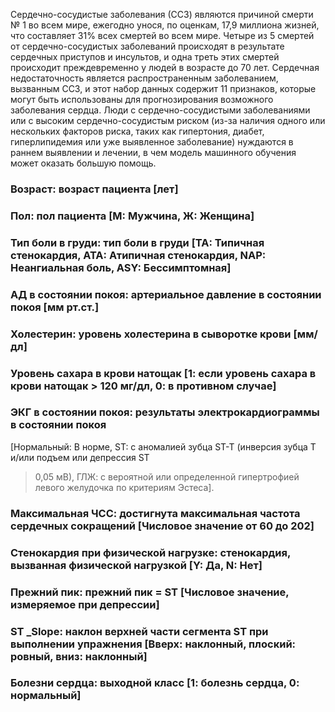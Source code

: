 Сердечно-сосудистые заболевания (ССЗ) являются причиной смерти № 1 во всем мире, ежегодно унося, по оценкам, 17,9 миллиона жизней, что составляет 31% всех смертей во всем мире. Четыре из 5 смертей от сердечно-сосудистых заболеваний происходят в результате сердечных приступов и инсультов, и одна треть этих смертей происходит преждевременно у людей в возрасте до 70 лет. 
Сердечная недостаточность является распространенным заболеванием, вызванным ССЗ, и этот набор данных содержит 11 признаков, которые могут быть использованы для прогнозирования возможного заболевания сердца.
Люди с сердечно-сосудистыми заболеваниями или с высоким сердечно-сосудистым риском (из-за наличия одного или нескольких факторов риска, таких как гипертония, диабет, гиперлипидемия или уже выявленное заболевание) нуждаются в раннем выявлении и лечении, в чем модель машинного обучения может оказать большую помощь.


### Возраст: возраст пациента [лет]
### Пол: пол пациента [М: Мужчина, Ж: Женщина]
### Тип боли в груди: тип боли в груди [TA: Типичная стенокардия, ATA: Атипичная стенокардия, NAP: Неангиальная боль, ASY: Бессимптомная]
### АД в состоянии покоя: артериальное давление в состоянии покоя [мм рт.ст.]
### Холестерин: уровень холестерина в сыворотке крови [мм/дл]
### Уровень сахара в крови натощак [1: если уровень сахара в крови натощак > 120 мг/дл, 0: в противном случае]
### ЭКГ в состоянии покоя: результаты электрокардиограммы в состоянии покоя
[Нормальный: В норме, ST: с аномалией зубца ST-T (инверсия зубца T и/или подъем или депрессия ST
> 0,05 мВ), ГЛЖ: с вероятной или определенной гипертрофией левого желудочка по критериям Эстеса].
### Максимальная ЧСС: достигнута максимальная частота сердечных сокращений [Числовое значение от 60 до 202]
### Стенокардия при физической нагрузке: стенокардия, вызванная физической нагрузкой [Y: Да, N: Нет]
### Прежний пик: прежний пик = ST [Числовое значение, измеряемое при депрессии]
### ST _Slope: наклон верхней части сегмента ST при выполнении упражнения [Вверх: наклонный, плоский: ровный, вниз: наклонный]
### Болезни сердца: выходной класс [1: болезнь сердца, 0: нормальный]
